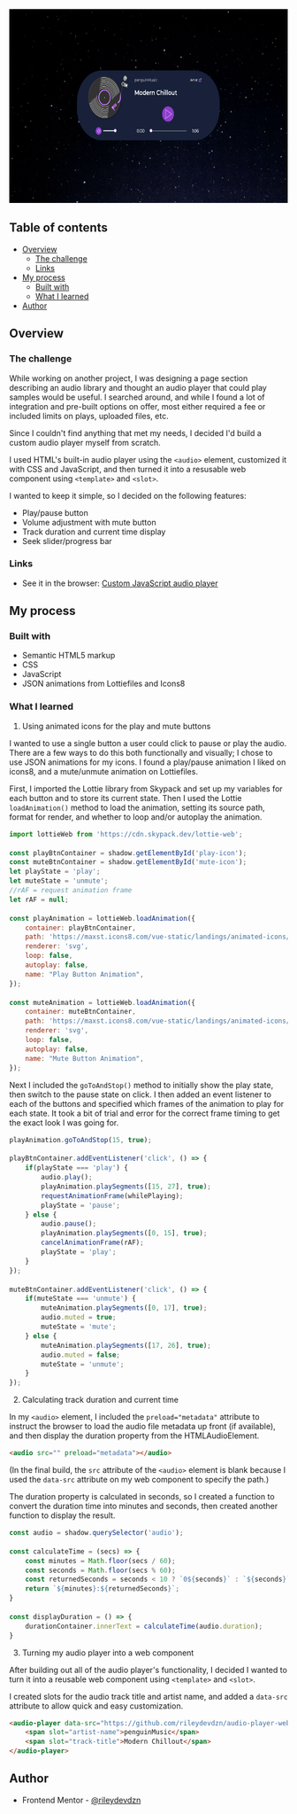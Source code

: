 <div align="center">
  <img 
    src="./audio-player-web-cmp.png"
    alt="Custom audio player web component, shown as a single component over starry night sky background, queued up to the song Modern Chillout from penguin music"
    height="350px">
</div>

## Table of contents

- [Overview](#overview)
  - [The challenge](#the-challenge)
  - [Links](#links)
- [My process](#my-process)
  - [Built with](#built-with)
  - [What I learned](#what-i-learned)
  <!--- [Continued development](#continued-development)
  - [Useful resources](#useful-resources)-->
- [Author](#author)

## Overview

### The challenge

While working on another project, I was designing a page section describing an audio library and thought an audio player that could play samples would be useful. I searched around, and while I found a lot of integration and pre-built options on offer, most either required a fee or included limits on plays, uploaded files, etc. 

Since I couldn't find anything that met my needs, I decided I'd build a custom audio player myself from scratch. 

I used HTML's built-in audio player using the `<audio>` element, customized it with CSS and JavaScript, and then turned it into a resusable web component using `<template>` and `<slot>`.

I wanted to keep it simple, so I decided on the following features:

- Play/pause button
- Volume adjustment with mute button
- Track duration and current time display
- Seek slider/progress bar

<!--<div align="center">
  <img
    src=""
    alt=""
    height="350px">
  <img 
    src=""
    alt=""
    height="350px">
  <p><em><em></p>
</div>-->

### Links

- See it in the browser: [Custom JavaScript audio player]()

## My process

### Built with

- Semantic HTML5 markup
- CSS
- JavaScript
- JSON animations from Lottiefiles and Icons8


### What I learned

1. Using animated icons for the play and mute buttons

I wanted to use a single button a user could click to pause or play the audio. There are a few ways to do this both functionally and visually; I chose to use JSON animations for my icons. I found a play/pause animation I liked on icons8, and a mute/unmute animation on Lottiefiles.

First, I imported the Lottie library from Skypack and set up my variables for each button and to store its current state. Then I used the Lottie `loadAnimation()` method to load the animation, setting its source path, format for render, and whether to loop and/or autoplay the animation.  

```js
import lottieWeb from 'https://cdn.skypack.dev/lottie-web';

const playBtnContainer = shadow.getElementById('play-icon');
const muteBtnContainer = shadow.getElementById('mute-icon');
let playState = 'play';
let muteState = 'unmute';
//rAF = request animation frame
let rAF = null;

const playAnimation = lottieWeb.loadAnimation({
    container: playBtnContainer,
    path: 'https://maxst.icons8.com/vue-static/landings/animated-icons/icons/pause/pause.json',
    renderer: 'svg',
    loop: false,
    autoplay: false,
    name: "Play Button Animation",
});
          
const muteAnimation = lottieWeb.loadAnimation({
    container: muteBtnContainer,
    path: 'https://maxst.icons8.com/vue-static/landings/animated-icons/icons/no-sound/no-sound.json',
    renderer: 'svg',
    loop: false,
    autoplay: false,
    name: "Mute Button Animation",
});
```

Next I included the `goToAndStop()` method to initially show the play state, then switch to the pause state on click. I then added an event listener to each of the buttons and specified which frames of the animation to play for each state. It took a bit of trial and error for the correct frame timing to get the exact look I was going for.

```js
playAnimation.goToAndStop(15, true);

playBtnContainer.addEventListener('click', () => {
    if(playState === 'play') {
        audio.play();
        playAnimation.playSegments([15, 27], true);
        requestAnimationFrame(whilePlaying);
        playState = 'pause';
    } else {
        audio.pause();
        playAnimation.playSegments([0, 15], true);
        cancelAnimationFrame(rAF);
        playState = 'play';
    }
});
        
muteBtnContainer.addEventListener('click', () => {
    if(muteState === 'unmute') {
        muteAnimation.playSegments([0, 17], true);
        audio.muted = true;
        muteState = 'mute';
    } else {
        muteAnimation.playSegments([17, 26], true);
        audio.muted = false;
        muteState = 'unmute';
    }
});
```

2. Calculating track duration and current time

In my `<audio>` element, I included the `preload="metadata"` attribute to instruct the browser to load the audio file metadata up front (if available), and then display the duration property from the HTMLAudioElement.

```html
<audio src="" preload="metadata"></audio>
```

(In the final build, the `src` attribute of the `<audio>` element is blank because I used the `data-src` attribute on my web component to specify the path.)

The duration property is calculated in seconds, so I created a function to convert the duration time into minutes and seconds, then created another function to display the result.

```js
const audio = shadow.querySelector('audio');

const calculateTime = (secs) => {
    const minutes = Math.floor(secs / 60);
    const seconds = Math.floor(secs % 60);
    const returnedSeconds = seconds < 10 ? `0${seconds}` : `${seconds}`;
    return `${minutes}:${returnedSeconds}`;
}
        
const displayDuration = () => {
    durationContainer.innerText = calculateTime(audio.duration);
}
```

<!--Current time is tied to seek slider/transition for next section-->

<!--3. Creating an interactive seek slider/progress bar-->



3. Turning my audio player into a web component

After building out all of the audio player's functionality, I decided I wanted to turn it into a reusable web component using `<template>` and `<slot>`.

I created slots for the audio track title and artist name, and added a `data-src` attribute to allow quick and easy customization.

```html
<audio-player data-src="https://github.com/rileydevdzn/audio-player-web-component/blob/main/penguinmusic-modern-chillout-future-calm-12641.mp3?raw=true">
    <span slot="artist-name">penguinMusic</span>
    <span slot="track-title">Modern Chillout</span>
</audio-player>
```

<!--Briefly discuss what it took to do this with JS...shadow DOM, creating/initializing the audio player, extending, etc. -->

<!--### Continued development


### Useful resources

- []()
- []()-->


## Author

- Frontend Mentor - [@rileydevdzn](https://www.frontendmentor.io/profile/rileydevdzn)
